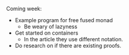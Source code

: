 Coming week:
- Example program for free fused monad
	- Be weary of lazyness
- Get started on containers
	- In the article they use different notation.
- Do research on if there are existing proofs.